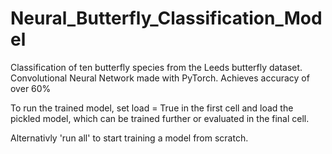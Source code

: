 # Neural_Butterfly_Classification_Model
Classification of ten butterfly species from the Leeds butterfly dataset. Convolutional Neural Network made with PyTorch. Achieves accuracy of over 60%

To run the trained model, set load = True in the first cell and load the pickled model, which can be trained further or evaluated in the final cell.

Alternativly 'run all' to start training a model from scratch.
